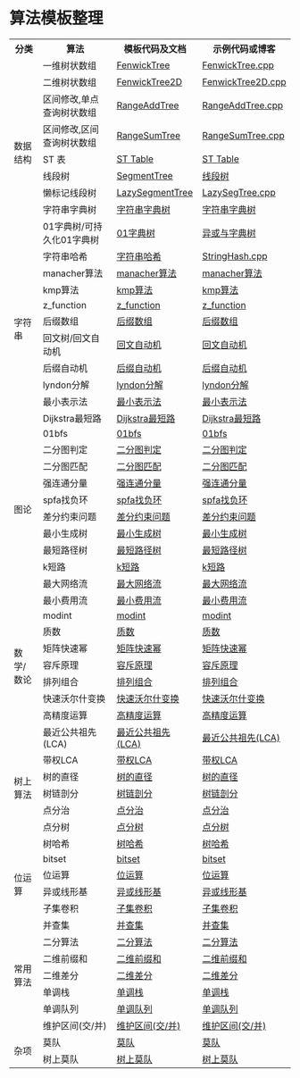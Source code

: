 # 算法模板整理

<table>
	<tr>
        <th>分类</th>
        <th>算法</th>
        <th>模板代码及文档</th>
        <th>示例代码或博客</th>
    </tr>
    <tr>
        <td rowspan="9">数据结构</td>
        <td>一维树状数组</td>
        <td><a href="./data_structure/FenwickTree.md">FenwickTree</a></td>
        <td><a href="./data_structure/FenwickTree.cpp">FenwickTree.cpp</a></td>
    </tr>
    <tr>
        <td>二维树状数组</td>
        <td><a href="./data_structure/FenwickTree2D.md">FenwickTree2D</a></td>
        <td><a href="./data_structure/FenwickTree2D.cpp">FenwickTree2D.cpp</a></td>
    </tr>
    <tr>
        <td>区间修改,单点查询树状数组</td>
        <td><a href="./data_structure/RangeAddTree.md">RangeAddTree</a></td>
        <td><a href="./data_structure/RangeAddTree.cpp">RangeAddTree.cpp</a></td>
    </tr>
    <tr>
        <td>区间修改,区间查询树状数组</td>
        <td><a href="./data_structure/RangeSumTree.md">RangeSumTree</a></td>
        <td><a href="./data_structure/RangeSumTree.cpp">RangeSumTree.cpp</a></td>
    </tr>
    <tr>
        <td>ST 表</td>
        <td><a href="./data_structure/STTable.md">ST Table</a></td>
        <td><a href="https://king-yyf.github.io/2021/05/st_table/">ST Table</a></td>
    </tr>
    <tr>
        <td>线段树</td>
        <td><a href="./data_structure/SegmentTree.md">SegmentTree</a></td>
        <td><a href="./data_structure/SegmentTree.cpp">线段树</a></td>
    </tr>
    <tr>
        <td>懒标记线段树</td>
        <td><a href="./data_structure/LazySegTree.md">LazySegmentTree</a></td>
        <td><a href="./data_structure/LazySegTree.cpp">LazySegTree.cpp</a></td>
    </tr>
    <tr>
        <td>字符串字典树</td>
        <td><a href="./data_structure/StringTrie.md">字符串字典树</a></td>
        <td><a href="https://king-yyf.github.io/2022/04/string/">字符串字典树</a></td>
    </tr>
    <tr>
        <td>01字典树/可持久化01字典树</td>
        <td><a href="./data_structure/XORTrie.md">01字典树</a></td>
        <td><a href="https://king-yyf.github.io/2021/04/xor_trie/">异或与字典树</a></td>
    </tr>
    <tr>
        <td rowspan="9">字符串</td>
        <td>字符串哈希</td>
        <td><a href="./string/StringHash.md">字符串哈希</a></td>
        <td><a href="./string/StringHash.cpp">StringHash.cpp</a></td>
    </tr>
    <tr>
        <td>manacher算法</td>
        <td><a href="./string/string.md">manacher算法</a></td>
        <td><a href="https://king-yyf.github.io/2022/04/string/">manacher算法</a></td>
    </tr>
    <tr>
        <td>kmp算法</td>
        <td><a href="./string/string.md">kmp算法</a></td>
        <td><a href="https://king-yyf.github.io/2022/04/string/">kmp算法</a></td>
    </tr>
     <tr>
        <td>z_function</td>
        <td><a href="./string/string.md">z_function</a></td>
        <td><a href="https://king-yyf.github.io/2022/04/string/">z_function</a></td>
    </tr>
    <tr>
        <td>后缀数组</td>
        <td><a href="./string/string.md">后缀数组</a></td>
        <td><a href="https://king-yyf.github.io/2022/04/string/">后缀数组</a></td>
    </tr>
    <tr>
        <td>回文树/回文自动机</td>
        <td><a href="./string/string.md">回文自动机</a></td>
        <td><a href="https://king-yyf.github.io/2022/04/string/">回文自动机</a></td>
    </tr>
    <tr>
        <td>后缀自动机</td>
        <td><a href="./string/string.md">后缀自动机</a></td>
        <td><a href="https://king-yyf.github.io/2022/04/string/">后缀自动机</a></td>
    </tr>
    <tr>
        <td>lyndon分解</td>
        <td><a href="./string/string.md">lyndon分解</a></td>
        <td><a href="https://king-yyf.github.io/2022/04/string/">lyndon分解</a></td>
    </tr>
    <tr>
        <td>最小表示法</td>
        <td><a href="./string/string.md">最小表示法</a></td>
        <td><a href="https://king-yyf.github.io/2022/04/string/">最小表示法</a></td>
    </tr>
     <tr>
        <td rowspan="12">图论</td>
        <td>Dijkstra最短路</td>
        <td><a href="./graph/Dijkstra.md">Dijkstra最短路</a></td>
        <td><a href="./graph/Dijkstra.cpp">Dijkstra最短路</a></td>
    </tr>
    <tr>
        <td>01bfs</td>
        <td><a href="./graph/BinaryBFS.md">01bfs</a></td>
        <td><a href="./graph/BFS01.cpp/">01bfs</a></td>
    </tr>
     <tr>
        <td>二分图判定</td>
        <td><a href="./graph/Bigraph.md">二分图判定</a></td>
        <td><a href="https://king-yyf.github.io/2022/09/bigraph/">二分图判定</a></td>
    </tr>
    <tr>
        <td>二分图匹配</td>
        <td><a href="./graph/BigraphMatch.md">二分图匹配</a></td>
        <td><a href="https://king-yyf.github.io/2022/09/bigraph/">二分图匹配</a></td>
    </tr>
    <tr>
        <td>强连通分量</td>
        <td><a href="./graph/StronglyConnectedComponents.md">强连通分量</a></td>
        <td><a href="./graph/StronglyConnectedComponents.cpp">强连通分量</a></td>
    </tr>
    <tr>
        <td>spfa找负环</td>
        <td><a href="./graph/SPFA.md">spfa找负环</a></td>
        <td><a href="./graph/SPFA.cpp">spfa找负环</a></td>
    </tr>
    <tr>
        <td>差分约束问题</td>
        <td><a href="./graph/DiffCts.md">差分约束问题</a></td>
        <td><a href="./graph/DiffCts.cpp">差分约束问题</a></td>
    </tr>
    <tr>
        <td>最小生成树</td>
        <td><a href="./graph/SPFA.md">最小生成树</a></td>
        <td><a href="./graph/SPFA.cpp">最小生成树</a></td>
    </tr>
    <tr>
        <td>最短路径树</td>
        <td><a href="./graph/SPFA.md">最短路径树</a></td>
        <td><a href="./graph/SPFA.cpp">最短路径树</a></td>
    </tr>
    <tr>
        <td>k短路</td>
        <td><a href="./graph/SPFA.md">k短路</a></td>
        <td><a href="./graph/SPFA.cpp">k短路</a></td>
    </tr>
    <tr>
        <td>最大网络流</td>
        <td><a href="./graph/SPFA.md">最大网络流</a></td>
        <td><a href="./graph/SPFA.cpp">最大网络流</a></td>
    </tr>
    <tr>
        <td>最小费用流</td>
        <td><a href="./graph/SPFA.md">最小费用流</a></td>
        <td><a href="./graph/SPFA.cpp">最小费用流</a></td>
    </tr>
     <tr>
        <td rowspan="7">数学/数论</td>
        <td>modint</td>
        <td><a href="./math/modint.md">modint</a></td>
        <td><a href="./math/modint.cpp">modint</a></td>
    </tr>
    <tr>
        <td>质数</td>
        <td><a href="./graph/SPFA.md">质数</a></td>
        <td><a href="./graph/SPFA.cpp">质数</a></td>
    </tr>
    <tr>
        <td>矩阵快速幂</td>
        <td><a href="./graph/SPFA.md">矩阵快速幂</a></td>
        <td><a href="./graph/SPFA.cpp">矩阵快速幂</a></td>
    </tr>
    <tr>
        <td>容斥原理</td>
        <td><a href="./graph/SPFA.md">容斥原理</a></td>
        <td><a href="./graph/SPFA.cpp">容斥原理</a></td>
    </tr>
    <tr>
        <td>排列组合</td>
        <td><a href="./graph/SPFA.md">排列组合</a></td>
        <td><a href="./graph/SPFA.cpp">排列组合</a></td>
    </tr>
    <tr>
        <td>快速沃尔什变换</td>
        <td><a href="./graph/SPFA.md">快速沃尔什变换</a></td>
        <td><a href="./graph/SPFA.cpp">快速沃尔什变换</a></td>
    </tr>
    <tr>
        <td>高精度运算</td>
        <td><a href="./graph/SPFA.md">高精度运算</a></td>
        <td><a href="./graph/SPFA.cpp">高精度运算</a></td>
    </tr>
    <tr>
        <td rowspan="7">树上算法</td>
        <td>最近公共祖先(LCA)</td>
        <td><a href="./tree/Dijkstra.md">最近公共祖先(LCA)</a></td>
        <td><a href="./tree/Dijkstra.cpp">最近公共祖先(LCA)</a></td>
    </tr>
    <tr>
        <td>带权LCA</td>
        <td><a href="./tree/SPFA.md">带权LCA</a></td>
        <td><a href="./tree/SPFA.cpp">带权LCA</a></td>
    </tr>
    <tr>
        <td>树的直径</td>
        <td><a href="./tree/SPFA.md">树的直径</a></td>
        <td><a href="./tree/SPFA.cpp">树的直径</a></td>
    </tr>
    <tr>
        <td>树链剖分</td>
        <td><a href="./tree/hld.md">树链剖分</a></td>
        <td><a href="./tree/hld.cpp">树链剖分</a></td>
    </tr>
    <tr>
        <td>点分治</td>
        <td><a href="./tree/hld.md">点分治</a></td>
        <td><a href="./tree/hld.cpp">点分治</a></td>
    </tr>
    <tr>
        <td>点分树</td>
        <td><a href="./tree/SPFA.md">点分树</a></td>
        <td><a href="./tree/SPFA.cpp">点分树</a></td>
    </tr>
     <tr>
        <td>树哈希</td>
        <td><a href="./tree/SPFA.md">树哈希</a></td>
        <td><a href="./tree/SPFA.cpp">树哈希</a></td>
    </tr>
     <tr>
        <td rowspan="4">位运算</td>
        <td>bitset</td>
        <td><a href="./graph/Dijkstra.md">bitset</a></td>
        <td><a href="./graph/Dijkstra.cpp">bitset</a></td>
    </tr>
     <tr>
        <td>位运算</td>
        <td><a href="./bits/bitwise.md">位运算</a></td>
        <td><a href="./bits/bitwise.cpp">位运算</a></td>
    </tr>
    <tr>
        <td>异或线形基</td>
        <td><a href="./graph/SPFA.md">异或线形基</a></td>
        <td><a href="./graph/SPFA.cpp">异或线形基</a></td>
    </tr>
    <tr>
        <td>子集卷积</td>
        <td><a href="./graph/SPFA.md">子集卷积</a></td>
        <td><a href="./graph/SPFA.cpp">子集卷积</a></td>
    </tr>
    <tr>
        <td rowspan="7">常用算法</td>
        <td>并查集</td>
        <td><a href="./graph/Dijkstra.md">并查集</a></td>
        <td><a href="./graph/Dijkstra.cpp">并查集</a></td>
    </tr>
    <tr>
        <td>二分算法</td>
        <td><a href="./graph/SPFA.md">二分算法</a></td>
        <td><a href="./graph/SPFA.cpp">二分算法</a></td>
    </tr>
    <tr>
        <td>二维前缀和</td>
        <td><a href="./graph/SPFA.md">二维前缀和</a></td>
        <td><a href="./graph/SPFA.cpp">二维前缀和</a></td>
    </tr>
    <tr>
        <td>二维差分</td>
        <td><a href="./graph/SPFA.md">二维差分</a></td>
        <td><a href="./graph/SPFA.cpp">二维差分</a></td>
    </tr>
    <tr>
        <td>单调栈</td>
        <td><a href="./graph/SPFA.md">单调栈</a></td>
        <td><a href="./graph/SPFA.cpp">单调栈</a></td>
    </tr>
    <tr>
        <td>单调队列</td>
        <td><a href="./graph/SPFA.md">单调队列</a></td>
        <td><a href="./graph/SPFA.cpp">单调队列</a></td>
    </tr>
    <tr>
        <td>维护区间(交/并)</td>
        <td><a href="./graph/SPFA.md">维护区间(交/并)</a></td>
        <td><a href="./graph/SPFA.cpp">维护区间(交/并)</a></td>
    </tr>
    <tr>
        <td rowspan="3">杂项</td>
        <td>莫队</td>
        <td><a href="./graph/Dijkstra.md">莫队</a></td>
        <td><a href="./graph/Dijkstra.cpp">莫队</a></td>
    </tr>
    <tr>
        <td>树上莫队</td>
        <td><a href="./graph/SPFA.md">树上莫队</a></td>
        <td><a href="./graph/SPFA.cpp">树上莫队</a></td>
    </tr>
</table>
